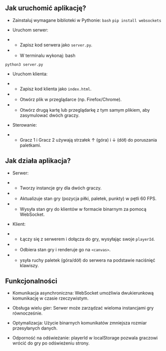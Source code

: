 ##  Jak uruchomić aplikację?
* Zainstaluj wymagane biblioteki w Pythonie:
``bash``
`pip install websockets`

* Uruchom serwer:
* * Zapisz kod serwera jako `server.py`.

* * W terminalu wykonaj:
bash

`python3 server.py`

* Uruchom klienta:
* * Zapisz kod klienta jako `index.html`.

* * Otwórz plik w przeglądarce (np. Firefox/Chrome).

* * Otwórz drugą kartę lub przeglądarkę z tym samym plikiem, aby zasymulować dwóch graczy.

* Sterowanie:
* * Gracz 1 i Gracz 2 używają strzałek ↑ (góra) i ↓ (dół) do poruszania paletkami.

## Jak działa aplikacja?
* Serwer:
* * Tworzy instancje gry dla dwóch graczy.

* * Aktualizuje stan gry (pozycja piłki, paletek, punkty) w pętli 60 FPS.

* * Wysyła stan gry do klientów w formacie binarnym za pomocą WebSocket.

* Klient:
* * Łączy się z serwerem i dołącza do gry, wysyłając swoje `playerId`.

* * Odbiera stan gry i renderuje go na `<canvas>`.

* * ysyła ruchy paletek (góra/dół) do serwera na podstawie naciśnięć klawiszy.

## Funkcjonalności
* Komunikacja asynchroniczna: WebSocket umożliwia dwukierunkową komunikację w czasie rzeczywistym.

* Obsługa wielu gier: Serwer może zarządzać wieloma instancjami gry równocześnie.

* Optymalizacja: Użycie binarnych komunikatów zmniejsza rozmiar przesyłanych danych.

* Odporność na odświeżanie: playerId w localStorage pozwala graczowi wrócić do gry po odświeżeniu strony.

